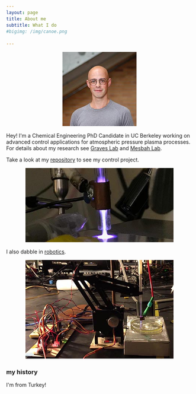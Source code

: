 ```yaml
---
layout: page
title: About me
subtitle: What I do
#bigimg: /img/canoe.png

---
```

<div style="text-align:center"><img src ="/img/selfp.jpg" /></div>

Hey! I'm a Chemical Engineering PhD Candidate in UC Berkeley working on advanced control applications for atmospheric pressure plasma processes.
For details about my research see [Graves Lab](http://www.graveslab.org/research/plasma-control) and [Mesbah Lab](http://www.mesbahlab.com/research).

Take a look at my [repository](https://github.com/dgngdn/plasma-control) to see my control project.

<div style="text-align:center"> <img src ="/img/plasma2.jpeg" /></div>

I also dabble in [robotics](https://github.com/dgngdn/Actuator_Arm).

<div style="text-align:center"> <img src ="/img/plasma_robot.jpg" /></div>


### my history

I'm from Turkey!
